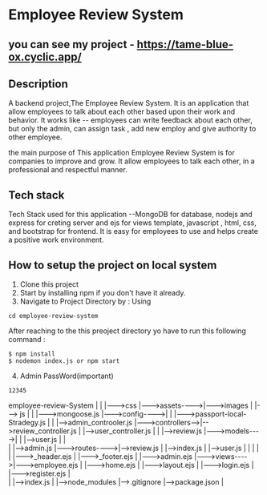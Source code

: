 
  # Employee Review System
  
  ## you can see my project - https://tame-blue-ox.cyclic.app/
## Description
 A backend project,The Employee Review System. It is an application that allow employees
to talk about each other based upon their work and behavior. 
It works like -- employees can write feedback about each other, but only the admin, can assign task , add new employ and give authority to other employee.


the main purpose of This application Employee Review System is for companies to improve and grow. 
It allow employees to talk each other, in a professional and respectful manner.
  
## Tech stack
  Tech Stack used for this application --MongoDB for database, nodejs and express for creting server and ejs for views template, javascript , html, css, and bootstrap for frontend. 
It is easy for employees to use and helps create a positive work environment.
  
## How to setup the project on local system
  1. Clone this project
  2. Start by installing npm if you don't have it already.
  3. Navigate to Project Directory by : Using
  ```
  cd employee-review-system
  
  ```
  
  After reaching to the this preoject directory yo have to run this following command :
  ```
  $ npm install
  $ nodemon index.js or npm start
  ```
  4. Admin PassWord(important) 
  ```
  12345
  
  ```

 
employee-review-System
    |
    |               |--->css
    |--->assets---->|--->images
    |               |---> js
    |
    |               |--->mongoose.js
    |--->config---->|
    |               |--->passport-local-Stradegy.js
    |
    |                  |-->admin_controoler.js
    |--->controllers-->|-->review_controller.js
    |                  |-->user_controller.js
    |
    |               |-->review.js
    |--->models---->|
    |               |-->user.js
    |
    |              
    |               |-->admin.js
    |--->routes---->|-->review.js
    |               |-->index.js
    |               |-->user.js
    |
    |
    |
    |
    |              |--->_header.ejs
    |              |--->_footer.ejs
    |              |--->admin.ejs
    |--->views---->|--->employee.ejs
    |              |--->home.ejs
    |              |--->layout.ejs
    |              |--->login.ejs
    |              |--->register.ejs
    |              
    |
    |-->index.js
    |
    |-->node_modules
    |-->.gitignore
    |-->package.json
    |
``` 
 




